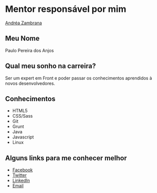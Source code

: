 # Mentor responsável por mim

[Andréa Zambrana](/profiles/mentors/profiles/andrea_zambrana.md)

## Meu Nome

Paulo Pereira dos Anjos

## Qual meu sonho na carreira?

Ser um expert em Front e poder passar os conhecimentos aprendidos à novos desenvolvedores.

## Conhecimentos

- HTML5
- CSS/Sass
- Git
- Grunt
- Java
- Javascript
- Linux

## Alguns links para me conhecer melhor

- [Facebook](https://facebook.com/paulopereiradosanjos)
- [Twitter](https://twitter.com/K3yboard)
- [LinkedIn](https://www.linkedin.com/in/paulopereiradosanjos)
- [Email](mailto:paulopereiradosanjos@gmail.com)
